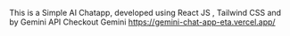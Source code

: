 This is a Simple AI Chatapp, developed using React JS , Tailwind CSS and by Gemini API Checkout Gemini
https://gemini-chat-app-eta.vercel.app/
